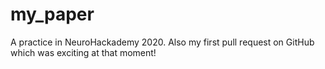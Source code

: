 # my_paper

A practice in NeuroHackademy 2020. Also my first pull request on GitHub which was exciting at that moment!
